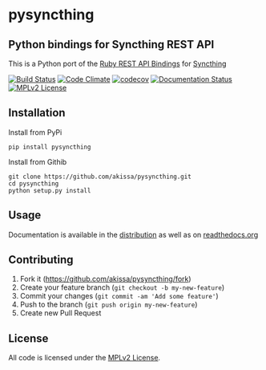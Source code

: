 # pysyncthing


## Python bindings for Syncthing REST API

This is a Python port of the [Ruby REST API Bindings](https://github.com/retgoat/syncthing-ruby)
for [Syncthing](http://syncthing.net/)

[![Build Status](https://travis-ci.org/akissa/pysyncthing.svg?branch=master)](https://travis-ci.org/akissa/pysyncthing)
[![Code Climate](https://codeclimate.com/github/akissa/pysyncthing/badges/gpa.svg)](https://codeclimate.com/github/akissa/pysyncthing)
[![codecov](https://codecov.io/gh/akissa/pysyncthing/branch/master/graph/badge.svg)](https://codecov.io/gh/akissa/pysyncthing)
[![Documentation Status](https://readthedocs.org/projects/pysyncthing/badge/?version=latest)](http://pysyncthing.readthedocs.org/en/latest/?badge=latest)
[![MPLv2 License](https://img.shields.io/badge/license-MPLv2-blue.svg?style=flat-square)](https://www.mozilla.org/MPL/2.0/)

## Installation

Install from PyPi

    pip install pysyncthing

Install from Githib

    git clone https://github.com/akissa/pysyncthing.git
    cd pysyncthing
    python setup.py install

## Usage

Documentation is available in the [distribution](https://github.com/akissa/pysyncthing/blob/master/docs/)
as well as on [readthedocs.org](https://pysyncthing.readthedocs.org)

## Contributing

1. Fork it (https://github.com/akissa/pysyncthing/fork)
2. Create your feature branch (`git checkout -b my-new-feature`)
3. Commit your changes (`git commit -am 'Add some feature'`)
4. Push to the branch (`git push origin my-new-feature`)
5. Create new Pull Request


## License

All code is licensed under the
[MPLv2 License](https://github.com/akissa/pysyncthing/blob/master/LICENSE).
